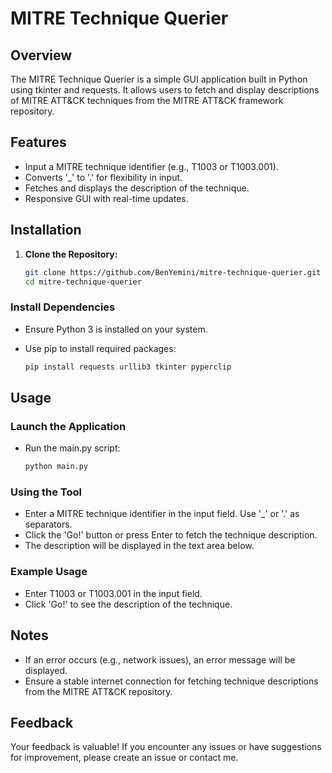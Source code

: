 # MITRE Technique Querier

## Overview

The MITRE Technique Querier is a simple GUI application built in Python using tkinter and requests. It allows users to fetch and display descriptions of MITRE ATT&CK techniques from the MITRE ATT&CK framework repository.

## Features

- Input a MITRE technique identifier (e.g., T1003 or T1003.001).
- Converts '_' to '.' for flexibility in input.
- Fetches and displays the description of the technique.
- Responsive GUI with real-time updates.

## Installation

1. **Clone the Repository:**
   ```bash
   git clone https://github.com/BenYemini/mitre-technique-querier.git
   cd mitre-technique-querier
### Install Dependencies
- Ensure Python 3 is installed on your system.
- Use pip to install required packages:

   ```bash
   pip install requests urllib3 tkinter pyperclip
## Usage
### Launch the Application
- Run the main.py script:
   ```bash
   python main.py
### Using the Tool
- Enter a MITRE technique identifier in the input field. Use '_' or '.' as separators.
- Click the 'Go!' button or press Enter to fetch the technique description.
- The description will be displayed in the text area below.

### Example Usage
- Enter T1003 or T1003.001 in the input field.
- Click 'Go!' to see the description of the technique.

## Notes
- If an error occurs (e.g., network issues), an error message will be displayed.
- Ensure a stable internet connection for fetching technique descriptions from the MITRE ATT&CK repository.

## Feedback
Your feedback is valuable! If you encounter any issues or have suggestions for improvement, please create an issue or contact me.
